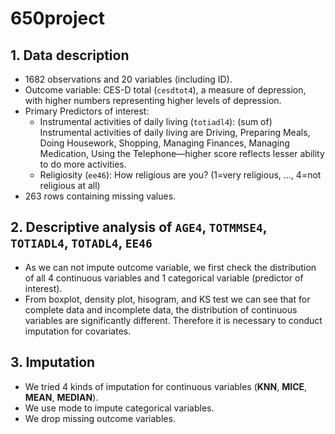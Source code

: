 # 650project
## 1. Data description
* 1682 observations and 20 variables (including ID).
* Outcome variable: CES-D total (`cesdtot4`), a measure of depression, with higher numbers representing higher levels of depression.
* Primary Predictors of interest:
  * Instrumental activities of daily living (`totiadl4`): (sum of) Instrumental activities of daily living are Driving, Preparing Meals, Doing Housework, Shopping, Managing Finances, Managing Medication, Using the Telephone—higher score reflects lesser ability to do more activities.
  * Religiosity (`ee46`): How religious are you?  (1=very religious, …, 4=not religious at all)
* 263 rows containing missing values.

## 2. Descriptive analysis of `AGE4`, `TOTMMSE4`, `TOTIADL4`, `TOTADL4`, `EE46`
* As we can not impute outcome variable, we first check the distribution of all 4 continuous variables and 1 categorical variable (predictor of interest).
* From boxplot, density plot, hisogram, and KS test we can see that for complete data and incomplete data, the distribution of continuous variables are significantly different. Therefore it is necessary to conduct imputation for covariates.

## 3. Imputation
* We tried 4 kinds of imputation for continuous variables (**KNN**, **MICE**, **MEAN**, **MEDIAN**).
* We use mode to impute categorical variables.
* We drop missing outcome variables.
